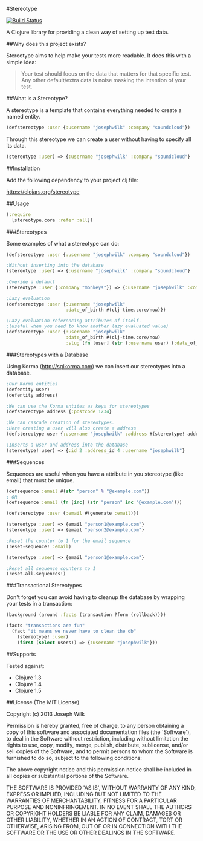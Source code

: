 #Stereotype

[![Build Status](https://travis-ci.org/josephwilk/stereotype.png?branch=master)](https://travis-ci.org/josephwilk/stereotype)

A Clojure library for providing a clean way of setting up test data.

##Why does this project exists?

Stereotype aims to help make your tests more readable. It does this with a simple idea:

>Your test should focus on the data that matters for that specific test. Any other default/extra data is noise masking the intention of your test.

##What is a Stereotype?

A stereotype is a template that contains everything needed to create a named entity.

```clojure
(defstereotype :user {:username "josephwilk" :company "soundcloud"})
```

Through this stereotype we can create a user without having to specify all its data.

```clojure
(stereotype :user) => {:username "josephwilk" :company "soundcloud"}
```

##Installation

Add the following dependency to your project.clj file:

https://clojars.org/stereotype

##Usage

```clojure
(:require 
  [stereotype.core :refer :all])
```

###Stereotypes

Some examples of what a stereotype can do:

```clojure
(defstereotype :user {:username "josephwilk" :company "soundcloud"})

;Without inserting into the database
(stereotype :user) => {:username "josephwilk" :company "soundcloud"}

;Overide a default
(stereotype :user {:company "monkeys"}) => {:username "josephwilk" :company "monkeys"}

;Lazy evaluation
(defstereotype :user {:username "josephwilk"
                      :date_of_birth #(clj-time.core/now)})

;Lazy evaluation referencing attributes of itself.
;(useful when you need to know another lazy evaluated value)
(defstereotype :user {:username "josephwilk"
                      :date_of_birth #(clj-time.core/now)
                      :slug (fn [user] (str (:username user) (:date_of_birth user)))})
```

###Stereotypes with a Database

Using Korma (http://sqlkorma.com) we can insert our stereotypes into a database.

```clojure
;Our Korma entities
(defentity user)
(defentity address)

;We can use the Korma entites as keys for stereotypes
(defstereotype address {:postcode 1234}

;We can cascade creation of stereotypes.
;Here creating a user will also create a address
(defstereotype user {:username "josephwilk" :address #(stereotype! address)}

;Inserts a user and address into the database
(stereotype! user) => {:id 2 :address_id 4 :username "josephwilk"}
```

###Sequences

Sequences are useful when you have a attribute in you stereotype (like email) that must be unique.

```clojure
(defsequence :email #(str "person" % "@example.com"))
; OR
(defsequence :email (fn [inc] (str "person" inc "@example.com")))

(defstereotype :user {:email #(generate :email)})

(stereotype :user) => {email "person1@example.com"}
(stereotype :user) => {email "person2@example.com"}

;Reset the counter to 1 for the email sequence
(reset-sequence! :email)

(stereotype :user) => {email "person1@example.com"}

;Reset all sequence counters to 1
(reset-all-sequences!)
```

###Transactional Stereotypes

Don't forget you can avoid having to cleanup the database by wrapping your tests in a transaction:

```clojure
(background (around :facts (transaction ?form (rollback))))

(facts "transactions are fun"
  (fact "it means we never have to clean the db"
    (stereotype! :user)
    (first (select users)) => {:username "josephwilk"}))
```

##Supports

Tested against:
* Clojure 1.3
* Clojure 1.4
* Clojure 1.5

##License
(The MIT License)

Copyright (c) 2013 Joseph Wilk

Permission is hereby granted, free of charge, to any person obtaining a copy of this software and associated documentation files (the 'Software'), to deal in the Software without restriction, including without limitation the rights to use, copy, modify, merge, publish, distribute, sublicense, and/or sell copies of the Software, and to permit persons to whom the Software is furnished to do so, subject to the following conditions:

The above copyright notice and this permission notice shall be included in all copies or substantial portions of the Software.

THE SOFTWARE IS PROVIDED 'AS IS', WITHOUT WARRANTY OF ANY KIND, EXPRESS OR IMPLIED, INCLUDING BUT NOT LIMITED TO THE WARRANTIES OF MERCHANTABILITY, FITNESS FOR A PARTICULAR PURPOSE AND NONINFRINGEMENT. IN NO EVENT SHALL THE AUTHORS OR COPYRIGHT HOLDERS BE LIABLE FOR ANY CLAIM, DAMAGES OR OTHER LIABILITY, WHETHER IN AN ACTION OF CONTRACT, TORT OR OTHERWISE, ARISING FROM, OUT OF OR IN CONNECTION WITH THE SOFTWARE OR THE USE OR OTHER DEALINGS IN THE SOFTWARE.
